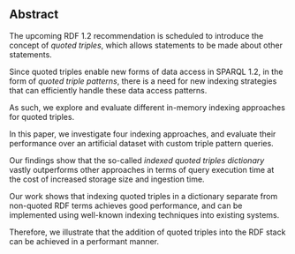 ## Abstract
<!-- Context      -->
The upcoming RDF 1.2 recommendation is scheduled to introduce the concept of _quoted triples_,
which allows statements to be made about other statements.
<!-- Need         -->
Since quoted triples enable new forms of data access in SPARQL 1.2, in the form of _quoted triple patterns_,
there is a need for new indexing strategies that can efficiently handle these data access patterns.
<!-- Task         -->
As such, we explore and evaluate different in-memory indexing approaches for quoted triples.
<!-- Object       -->
In this paper, we investigate four indexing approaches,
and evaluate their performance over an artificial dataset with custom triple pattern queries.
<!-- Findings     -->
Our findings show that the so-called *indexed quoted triples dictionary* vastly outperforms other approaches
in terms of query execution time at the cost of increased storage size and ingestion time.
<!-- Conclusion   -->
Our work shows that indexing quoted triples in a dictionary separate from non-quoted RDF terms achieves good performance,
and can be implemented using well-known indexing techniques into existing systems.
<!-- Perspectives -->
Therefore, we illustrate that the addition of quoted triples into the RDF stack can be achieved in a performant manner.

